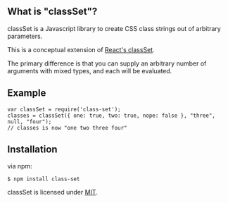 ## What is "classSet"?

classSet is a Javascript library to create CSS class strings out of arbitrary parameters.

This is a conceptual extension of [React's classSet](http://facebook.github.io/react/docs/class-name-manipulation.html).

The primary difference is that you can supply an arbitrary number of arguments
with mixed types, and each will be evaluated.

## Example

```
var classSet = require('class-set');
classes = classSet({ one: true, two: true, nope: false }, "three", null, "four");
// classes is now "one two three four"
```

## Installation

via npm:

    $ npm install class-set

classSet is licensed under [MIT](http://opensource.org/licenses/MIT).
